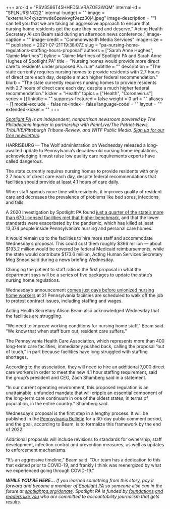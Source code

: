 +++
arc-id = "PSV3566T45HHFD5LVRAZOE3WQM"
internal-id = "SPLNURSING22"
internal-budget = ""
image = "external/c4xyszmwde6zewkvgf9ezz30j4.jpeg"
image-description = "“I can tell you that we are taking an aggressive approach to ensure that nursing home residents get the care they need and deserve,” Acting Health Secretary Alison Beam said during an afternoon news conference."
image-caption = ""
image-credit = "Commonwealth Media Services"
image-size = ""
published = 2021-07-21T19:38:07Z
slug = "pa-nursing-home-regulations-staffing-hours-proposal"
authors = ["Sarah Anne Hughes", "Jamie Martines"]
byline = "Jaime Martines of Spotlight PA and Sarah Anne Hughes of Spotlight PA"
title = "Nursing homes would provide more direct care to residents under proposed Pa. rule"
subtitle = ""
description = "The state currently requires nursing homes to provide residents with 2.7 hours of direct care each day, despite a much higher federal recommendation."
blurb = "The state currently requires nursing homes to provide residents with 2.7 hours of direct care each day, despite a much higher federal recommendation."
kicker = "Health"
topics = ["Health", "Coronavirus"]
series = []
linktitle = ""
suppress-featured = false
weight = 0
url = ""
aliases = []
modal-exclude = false
no-index = false
language-code = ""
layout = ""
extended-kicker = ""
+++

<a href="https://lesspage.com/"><i>Spotlight PA</i></a><i> is an independent, nonpartisan newsroom powered by The Philadelphia Inquirer in partnership with PennLive/The Patriot-News, TribLIVE/Pittsburgh Tribune-Review, and WITF Public Media. </i><a href="https://lesspage.com/newsletters"><i>Sign up for our free newsletters</i></a><i>.</i>

HARRISBURG — The Wolf administration on Wednesday released a long-awaited update to Pennsylvania’s decades-old nursing home regulations, acknowledging it must raise low quality care requirements experts have called dangerous.

The state currently requires nursing homes to provide residents with only 2.7 hours of direct care each day, despite federal recommendations that facilities should provide at least 4.1 hours of care daily.

When staff spends more time with residents, it improves quality of resident care and decreases the prevalence of problems like bed sores, infections, and falls.

A 2020 investigation by Spotlight PA found <a href="https://lesspage.com/news/2020/06/pennsylvania-coronavirus-nursing-homes-staffing-audits-problems-deaths/">just a quarter of the state’s more than 670 licensed facilities met that higher benchmark</a>, and that the lower standards were exacerbated by the pandemic, which has killed at least 13,374 people inside Pennsylvania’s nursing and personal care homes.

<script src="https://lesspage.com/embed.js" async></script><div data-spl-embed-version="1" data-spl-src="https://lesspage.com/embeds/newsletter/"></div>

It would remain up to the facilities to hire more staff and accommodate Wednesday’s proposal. This could cost them roughly $366 million — about $193.2 million would be covered by federal Medicaid reimbursements, while the state would contribute $173.6 million, Acting Human Services Secretary Meg Snead said during a news briefing Wednesday.

Changing the patient to staff ratio is the first proposal in what the department says will be a series of five packages to update the state’s nursing home regulations.

Wednesday’s announcement <a href="https://www.post-gazette.com/business/healthcare-business/2021/07/19/SEIU-Healthcare-Pennsylvania-nursing-home-workers-walkout-Matt-Yarnell-contract-Guardian/stories/202107190097">comes just days before unionized nursing home workers</a> at 21 Pennsylvania facilities are scheduled to walk off the job to protest contract issues, including staffing and wages.

Acting Health Secretary Alison Beam also acknowledged Wednesday that the facilities are struggling.

“We need to improve working conditions for nursing home staff,” Beam said. “We know that when staff burn out, resident care suffers.”

The Pennsylvania Health Care Association, which represents more than 400 long-term care facilities, immediately pushed back, calling the proposal “out of touch,” in part because facilities have long struggled with staffing shortages.

According to the association, they will need to hire an additional 7,000 direct care workers in order to meet the new 4.1 hour staffing requirement, said the group’s president and CEO, Zach Shamberg said in a statement.

“In our current operating environment, this proposed regulation is an unattainable, unfunded mandate that will cripple an essential component of the long-term care continuum in one of the oldest states, in terms of population, in the entire country.” Shamberg said.

<script src="https://lesspage.com/embed.js" async></script><div data-spl-embed-version="1" data-spl-src="https://lesspage.com/embeds/donate/"></div>

Wednesday’s proposal is the first step in a lengthy process. It will be published in the <a href="https://www.pacodeandbulletin.gov/">Pennsylvania Bulletin</a> for a 30-day public comment period, and the goal, according to Beam, is to formalize this framework by the end of 2022.

Additional proposals will include revisions to standards for ownership, staff development, infection control and prevention measures, as well as updates to enforcement mechanisms.

“It’s an aggressive timeline,” Beam said. “Our team has a dedication to this that existed prior to COVID-19, and frankly I think was reenergized by what we experienced going through COVID-19.”

<i><b>WHILE YOU’RE HERE...</b></i><i> If you learned something from this story, pay it forward and become a member of </i><a href="https://lesspage.com/"><i>Spotlight PA</i></a><i> so someone else can in the future at </i><a href="http://spotlightpa.org/donate"><i>spotlightpa.org/donate</i></a><i>. Spotlight PA is funded by</i><a href="https://lesspage.com/support"><i> foundations</i></a><i> </i><a href="https://lesspage.com/support"><i>and readers like you</i></a><i> who are committed to accountability journalism that gets results.</i>
